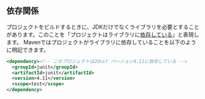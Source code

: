 ## 依存関係

プロジェクトをビルドするときに、JDKだけでなくライブラリを必要とすることがあります。このことを「プロジェクトはライブラリに[依存している](http://maven.apache.org/guides/introduction/introduction-to-dependency-mechanism.html)」と表現します。
Mavenではプロジェクトがライブラリに依存していることを以下のように明記できます。

```xml
<dependency><!-- このプロジェクトはJUnit バージョン4.11に依存している -->
  <groupId>junit</groupId>
  <artifactId>junit</artifactId>
  <version>4.11</version>
  <scope>test</scope>
</dependency>
```
